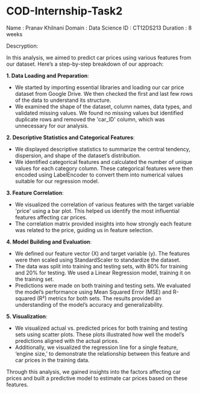 # COD-Internship-Task2

Name : Pranav Khilnani Domain : Data Science ID : CT12DS213 Duration : 8 weeks

Descryption:

In this analysis, we aimed to predict car prices using various features from our dataset. Here’s a step-by-step breakdown of our approach:

**1. Data Loading and Preparation**:
- We started by importing essential libraries and loading our car price dataset from Google Drive. We then checked the first and last few rows of the data to understand its structure.
- We examined the shape of the dataset, column names, data types, and validated missing values. We found no missing values but identified duplicate rows and removed the 'car_ID' column, which was unnecessary for our analysis.

**2. Descriptive Statistics and Categorical Features**:
- We displayed descriptive statistics to summarize the central tendency, dispersion, and shape of the dataset’s distribution.
- We identified categorical features and calculated the number of unique values for each category column. These categorical features were then encoded using LabelEncoder to convert them into numerical values suitable for our regression model.

**3. Feature Correlation**:
- We visualized the correlation of various features with the target variable 'price' using a bar plot. This helped us identify the most influential features affecting car prices.
- The correlation matrix provided insights into how strongly each feature was related to the price, guiding us in feature selection.

**4. Model Building and Evaluation**:
- We defined our feature vector (X) and target variable (y). The features were then scaled using StandardScaler to standardize the dataset.
- The data was split into training and testing sets, with 80% for training and 20% for testing. We used a Linear Regression model, training it on the training set.
- Predictions were made on both training and testing sets. We evaluated the model’s performance using Mean Squared Error (MSE) and R-squared (R²) metrics for both sets. The results provided an understanding of the model’s accuracy and generalizability.

**5. Visualization**:
- We visualized actual vs. predicted prices for both training and testing sets using scatter plots. These plots illustrated how well the model’s predictions aligned with the actual prices.
- Additionally, we visualized the regression line for a single feature, ‘engine size,’ to demonstrate the relationship between this feature and car prices in the training data.

Through this analysis, we gained insights into the factors affecting car prices and built a predictive model to estimate car prices based on these features.
